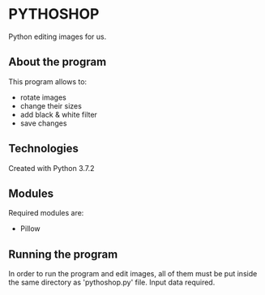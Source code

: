 # PYTHOSHOP
Python editing images for us.

## About the program
This program allows to:
* rotate images
* change their sizes
* add black & white filter
* save changes

## Technologies
Created with Python 3.7.2

## Modules
Required modules are:
* Pillow

## Running the program
In order to run the program and edit images, all of them must be put inside the same directory as 'pythoshop.py' file. Input data required.
